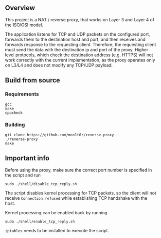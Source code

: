 ## Overview
This project is a NAT / reverse proxy, that works on Layer 3 and Layer 4 of the ISO/OSI model.

The application listens for TCP and UDP packets on the configured port, forwards them to the 
destination host and port, and then receives and forwards response to the requesting client.
Therefore, the requesting client must send the data with the destination ip and port of the proxy.
Higher level protocols, which check the destination address (e.g. HTTPS) will not work correctly
with the current implementation, as the proxy operates only on L3/L4 and does not modify any TCP/UDP
payload.

## Build from source
### Requirements
```
gcc
make
cppcheck
```

### Building
```
git clone https://github.com/mon1t0r/reverse-proxy
./reverse-proxy
make
```

## Important info
Before using the proxy, make sure the correct port number is specified in the script and run
```
sudo ./shell/disable_tcp_reply.sh
```
The script disables kernel processing for TCP packets, so the client will not
receive `Connection refused` while establishing TCP handshake with the host.

Kernel processing can be enabled back by running
```
sudo ./shell/enable_tcp_reply.sh
```

`iptables` needs to be installed to execute the script.
